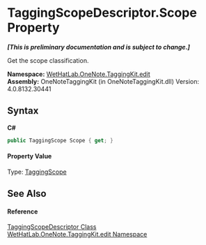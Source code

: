 # TaggingScopeDescriptor.Scope Property 
 _**\[This is preliminary documentation and is subject to change.\]**_

Get the scope classification.

**Namespace:**&nbsp;<a href="60ca3730-00cd-fce3-4009-523f3952fd9e">WetHatLab.OneNote.TaggingKit.edit</a><br />**Assembly:**&nbsp;OneNoteTaggingKit (in OneNoteTaggingKit.dll) Version: 4.0.8132.30441

## Syntax

**C#**<br />
``` C#
public TaggingScope Scope { get; }
```


#### Property Value
Type: <a href="b3be4048-2099-50e6-21a5-1c36d2dcb4f3">TaggingScope</a>

## See Also


#### Reference
<a href="3690bbaa-4a73-a467-79e3-8a5755b34628">TaggingScopeDescriptor Class</a><br /><a href="60ca3730-00cd-fce3-4009-523f3952fd9e">WetHatLab.OneNote.TaggingKit.edit Namespace</a><br />